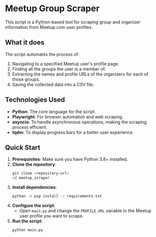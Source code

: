 # Meetup Group Scraper

This script is a Python-based tool for scraping group and organizer information from Meetup.com user profiles.

## What it does

The script automates the process of:
1.  Navigating to a specified Meetup user's profile page.
2.  Finding all the groups the user is a member of.
3.  Extracting the names and profile URLs of the organizers for each of those groups.
4.  Saving the collected data into a CSV file.

## Technologies Used

*   **Python**: The core language for the script.
*   **Playwright**: For browser automation and web scraping.
*   **asyncio**: To handle asynchronous operations, making the scraping process efficient.
*   **tqdm**: To display progress bars for a better user experience.

## Quick Start

1.  **Prerequisites**: Make sure you have Python 3.8+ installed.
2.  **Clone the repository**:
    ```bash
    git clone <repository-url>
    cd meetup_scraper
    ```
3.  **Install dependencies**:
    ```bash
    python -m pip install -r requirements.txt
    ```
4.  **Configure the script**:
    - Open `main.py` and change the `PROFILE_URL` variable to the Meetup user profile you want to scrape.
5.  **Run the script**:
    ```bash
    python main.py
    ```


